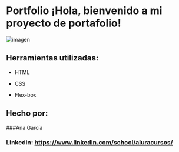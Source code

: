 # Portfolio ¡Hola, bienvenido a mi proyecto de portafolio!

![imagen](https://user-images.githubusercontent.com/77756047/211304452-220fedf0-f91b-490f-8a65-a60ce860bc5c.png)

## Herramientas utilizadas:

* HTML

* CSS

* Flex-box

## Hecho por:

###Ana García

### Linkedin: https://www.linkedin.com/school/aluracursos/
